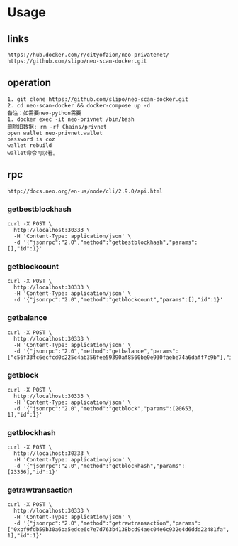 # Usage

## links
```text
https://hub.docker.com/r/cityofzion/neo-privatenet/
https://github.com/slipo/neo-scan-docker.git

```

## operation
```text
1. git clone https://github.com/slipo/neo-scan-docker.git
2. cd neo-scan-docker && docker-compose up -d
备注：如需要neo-python需要
1. docker exec -it neo-privnet /bin/bash
删除旧数据: rm -rf Chains/privnet
open wallet neo-privnet.wallet
password is coz
wallet rebuild
wallet命令可以看。
```

## rpc
`http://docs.neo.org/en-us/node/cli/2.9.0/api.html`

### getbestblockhash
```http request
curl -X POST \
  http://localhost:30333 \
  -H 'Content-Type: application/json' \
  -d '{"jsonrpc":"2.0","method":"getbestblockhash","params":[],"id":1}'
```

### getblockcount
```http request
curl -X POST \
  http://localhost:30333 \
  -H 'Content-Type: application/json' \
  -d '{"jsonrpc":"2.0","method":"getblockcount","params":[],"id":1}'
```

### getbalance
```http request
curl -X POST \
  http://localhost:30333 \
  -H 'Content-Type: application/json' \
  -d '{"jsonrpc":"2.0","method":"getbalance","params":["c56f33fc6ecfcd0c225c4ab356fee59390af8560be0e930faebe74a6daff7c9b"],"id":1}'
```

### getblock
```http request
curl -X POST \
  http://localhost:30333 \
  -H 'Content-Type: application/json' \
  -d '{"jsonrpc":"2.0","method":"getblock","params":[20653, 1],"id":1}'
```

### getblockhash
```http request
curl -X POST \
  http://localhost:30333 \
  -H 'Content-Type: application/json' \
  -d '{"jsonrpc":"2.0","method":"getblockhash","params":[23356],"id":1}'
```

### getrawtransaction
```http request
curl -X POST \
  http://localhost:30333 \
  -H 'Content-Type: application/json' \
  -d '{"jsonrpc":"2.0","method":"getrawtransaction","params":["0xbf9fdb59b30a6ba5edce6c7e7d763b4138bcd94aec04e6c932e4d6ddd22481fa", 1],"id":1}'
```